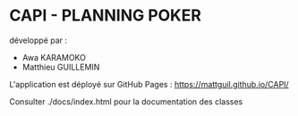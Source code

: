 # CAPI - PLANNING POKER
développé par :
- Awa KARAMOKO
- Matthieu GUILLEMIN

L'application est déployé sur GitHub Pages :
https://mattguil.github.io/CAPI/

Consulter ./docs/index.html pour la documentation des classes
